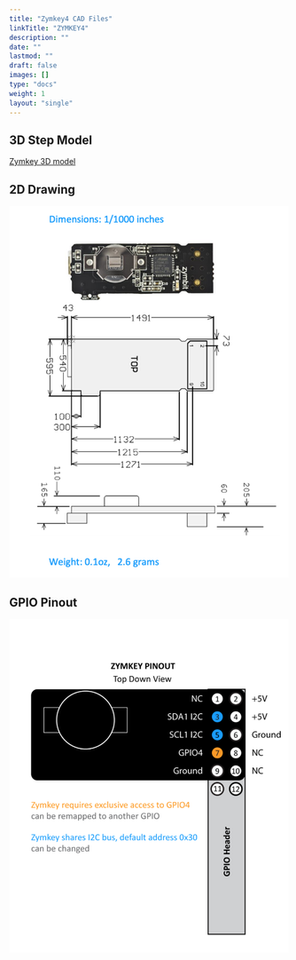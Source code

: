 ```yaml
---
title: "Zymkey4 CAD Files"
linkTitle: "ZYMKEY4"
description: ""
date: ""
lastmod: ""
draft: false
images: []
type: "docs"
weight: 1
layout: "single"
---
```


## 3D Step Model

[Zymkey 3D model](ZK4-3D-model.step.zip)

## 2D Drawing

![Zymkey CAD Drawing](ZK4-drawing.png)


## GPIO Pinout

![Zymkey GPIO Pinout](ZK4-pinout.png)

